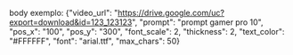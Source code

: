 body exemplo: {"video_url": "https://drive.google.com/uc?export=download&id=123_123123", "prompt": "prompt gamer pro 10", "pos_x": "100", "pos_y": "300", "font_scale": 2, "thickness": 2, "text_color": "#FFFFFF", "font": "arial.ttf", "max_chars": 50}
